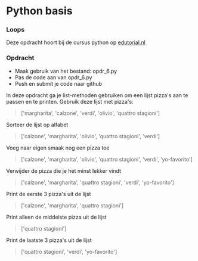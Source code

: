 # Python basis

### Loops
Deze opdracht hoort bij de cursus python op [edutorial.nl](https://www.edutorial.nl/course/python)

### Opdracht

* Maak gebruik van het bestand: opdr_6.py
* Pas de code aan van opdr_6.py
* Push en submit je code naar github

In deze opdracht ga je list-methoden gebruiken om een lijst pizza's aan te passen en te printen.
Gebruik deze lijst met pizza's:
> ['margharita', 'calzone', 'verdi', 'olivio', 'quattro stagioni']

Sorteer de lijst op alfabet
> ['calzone', 'margharita', 'olivio', 'quattro stagioni', 'verdi']


Voeg naar eigen smaak nog een pizza toe
> ['calzone', 'margharita', 'olivio', 'quattro stagioni', 'verdi', 'yo-favorito']

Verwijder de pizza die je het minst lekker vindt
> ['calzone', 'margharita', 'quattro stagioni', 'verdi', 'yo-favorito']

Print de eerste 3 pizza's uit de lijst
> ['calzone', 'margharita', 'quattro stagioni']  

Print alleen de middelste pizza uit de lijst  
> ['quattro stagioni']

Print de laatste 3 pizza's uit de lijst
> ['quattro stagioni', 'verdi', 'yo-favorito']




